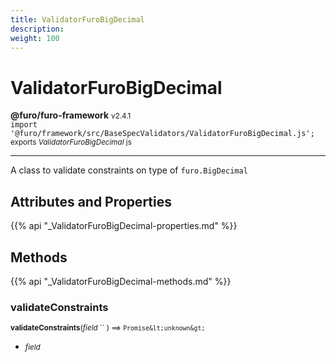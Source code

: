 ```yaml
---
title: ValidatorFuroBigDecimal
description: 
weight: 100
---
```


# ValidatorFuroBigDecimal

**@furo/furo-framework** <small>v2.4.1</small>
<br>`import '@furo/framework/src/BaseSpecValidators/ValidatorFuroBigDecimal.js';`<small>
<br>exports *ValidatorFuroBigDecimal* js</small>


****

A class to validate constraints on type of <code>furo.BigDecimal</code>

## Attributes and Properties
{{% api "_ValidatorFuroBigDecimal-properties.md" %}}






## Methods
{{% api "_ValidatorFuroBigDecimal-methods.md" %}}


### **validateConstraints**
<small>**validateConstraints**(*field* `` ) ⟹ `Promise&lt;unknown&gt;`</small>



- <small>*field* </small>
<br><br>
